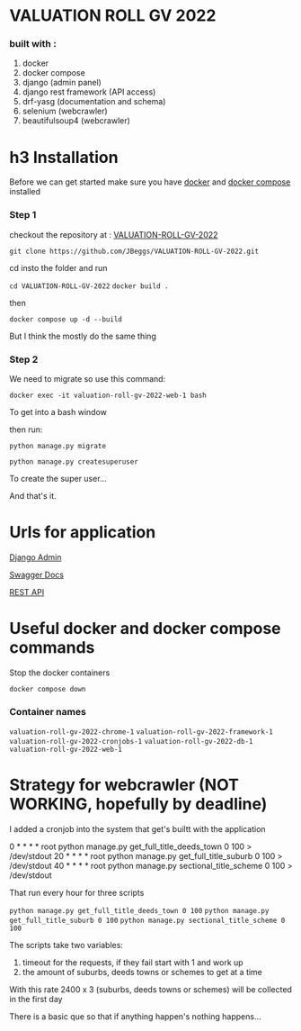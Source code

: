 # VALUATION ROLL GV 2022

### built with :

1. docker
2. docker compose
3. django (admin panel)
4. django rest framework (API access)
5. drf-yasg (documentation and schema)
6. selenium (webcrawler)
7. beautifulsoup4 (webcrawler)


# h3 Installation

Before we can get started make sure you have [docker](https://docs.docker.com/engine/install/) and [docker compose](https://docs.docker.com/compose/install/) installed


### Step 1

checkout the repository at : [VALUATION-ROLL-GV-2022](https://github.com/JBeggs/VALUATION-ROLL-GV-2022)

`git clone https://github.com/JBeggs/VALUATION-ROLL-GV-2022.git`

cd insto the folder and run 

`cd VALUATION-ROLL-GV-2022`
`docker build .`

then

`docker compose up -d --build`


But I think the mostly do the same thing

### Step 2

We need to migrate so use this command:

`docker exec -it valuation-roll-gv-2022-web-1 bash`

To get into a bash window

then run:

`python manage.py migrate`

`python manage.py createsuperuser`

To create the super user...

And that's it.

# Urls for application

[Django Admin](http://127.0.0.1:8000/admin/)

[Swagger Docs](http://127.0.0.1:8000/swagger/)

[REST API](http://127.0.0.1:8000/)


# Useful docker and docker compose commands

Stop the docker containers

`docker compose down`

### Container names

`valuation-roll-gv-2022-chrome-1`
`valuation-roll-gv-2022-framework-1`
`valuation-roll-gv-2022-cronjobs-1`
`valuation-roll-gv-2022-db-1`
`valuation-roll-gv-2022-web-1`


# Strategy for webcrawler (NOT WORKING, hopefully by deadline)

I added a cronjob into the system that get's builtt with the application


0 * * * * root python manage.py get_full_title_deeds_town 0 100 > /dev/stdout
20 * * * * root python manage.py get_full_title_suburb 0 100 > /dev/stdout
40 * * * * root python manage.py sectional_title_scheme 0 100 > /dev/stdout

That run every hour for three scripts

`python manage.py get_full_title_deeds_town 0 100`
`python manage.py get_full_title_suburb 0 100`
`python manage.py sectional_title_scheme 0 100`

The scripts take two variables:

1. timeout for the requests, if they fail start with 1 and work up
2. the amount of suburbs, deeds towns or schemes to get at a time

With this rate 2400 x 3 (suburbs, deeds towns or schemes) will be collected in the first day

There is a basic que so that if anything happen's nothing happens...
